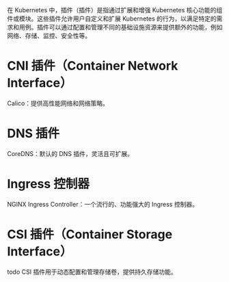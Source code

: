 在 Kubernetes 中，插件（插件）是指通过扩展和增强 Kubernetes 核心功能的组件或模块。这些插件允许用户自定义和扩展 Kubernetes
的行为，以满足特定的需求和用例。插件可以通过配置和管理不同的基础设施资源来提供额外的功能，例如网络、存储、监控、安全性等。

# CNI 插件（Container Network Interface）

Calico：提供高性能网络和网络策略。

# DNS 插件

CoreDNS：默认的 DNS 插件，灵活且可扩展。

# Ingress 控制器

NGINX Ingress Controller：一个流行的、功能强大的 Ingress 控制器。

# CSI 插件（Container Storage Interface）

todo
CSI 插件用于动态配置和管理存储卷，提供持久存储功能。
